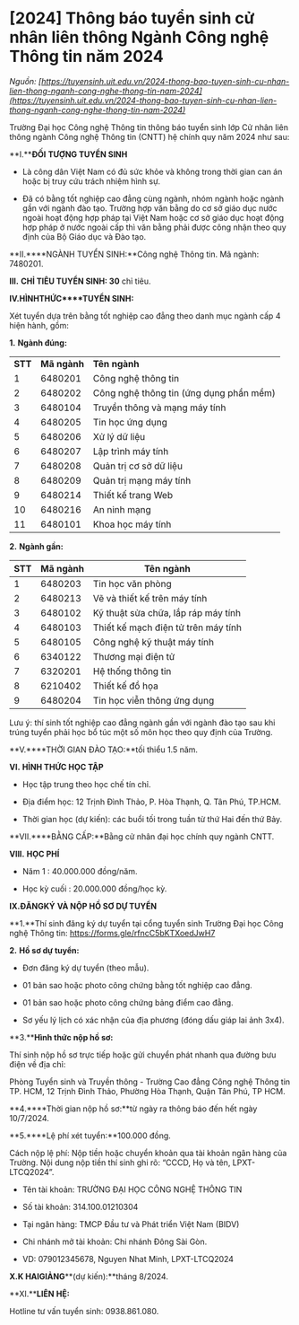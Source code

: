 # [2024] Thông báo tuyển sinh cử nhân liên thông Ngành Công nghệ Thông tin năm 2024

_Nguồn: [https://tuyensinh.uit.edu.vn/2024-thong-bao-tuyen-sinh-cu-nhan-lien-thong-nganh-cong-nghe-thong-tin-nam-2024](https://tuyensinh.uit.edu.vn/2024-thong-bao-tuyen-sinh-cu-nhan-lien-thong-nganh-cong-nghe-thong-tin-nam-2024)_

Trường Đại học Công nghệ Thông tin thông báo tuyển sinh lớp Cử nhân liên thông ngành Công nghệ Thông tin (CNTT) hệ chính quy năm 2024 như sau:

**I.****ĐỐI** **TƯỢNG TUYỂN SINH**

- Là công dân Việt Nam có đủ sức khỏe và không trong thời gian can án hoặc bị truy cứu trách nhiệm hình sự.

- Đã có bằng tốt nghiệp cao đẳng cùng ngành, nhóm ngành hoặc ngành gần với ngành đào tạo. Trường hợp văn bằng do cơ sở giáo dục nước ngoài hoạt động hợp pháp tại Việt Nam hoặc cơ sở giáo dục hoạt động hợp pháp ở nước ngoài cấp thì văn bằng phải được công nhận theo quy định của Bộ Giáo dục và Đào tạo.

**II.****NGÀNH TUYỂN SINH:**Công nghệ Thông tin. Mã ngành: 7480201.

**III.** **CHỈ TIÊU TUYỂN SINH: 30** chỉ tiêu.

**IV.****HÌNH****THỨC****TUYỂN SINH:**

Xét tuyển dựa trên bằng tốt nghiệp cao đẳng theo danh mục ngành cấp 4 hiện hành, gồm:

**1.** **Ngành đúng:**

| | | |
| --- | --- | --- |
| **STT** | **Mã ngành** | **Tên ngành** |
| 1 | 6480201 | Công nghệ thông tin |
| 2 | 6480202 | Công nghệ thông tin (ứng dụng phần mềm) |
| 3 | 6480104 | Truyền thông và mạng máy tính |
| 4 | 6480205 | Tin học ứng dụng |
| 5 | 6480206 | Xử lý dữ liệu |
| 6 | 6480207 | Lập trình máy tính |
| 7 | 6480208 | Quản trị cơ sở dữ liệu |
| 8 | 6480209 | Quản trị mạng máy tính |
| 9 | 6480214 | Thiết kế trang Web |
| 10 | 6480216 | An ninh mạng |
| 11 | 6480101 | Khoa học máy tính |

**2.** **Ngành gần:**

| **STT** | **Mã ngành** | **Tên ngành** |
| --- | --- | --- |
| 1 | 6480203 | Tin học văn phòng |
| 2 | 6480213 | Vẽ và thiết kế trên máy tính |
| 3 | 6480102 | Kỹ thuật sửa chữa, lắp ráp máy tính |
| 4 | 6480103 | Thiết kế mạch điện tử trên máy tính |
| 5 | 6480105 | Công nghệ kỹ thuật máy tính |
| 6 | 6340122 | Thương mại điện tử |
| 7 | 6320201 | Hệ thống thông tin |
| 8 | 6210402 | Thiết kế đồ họa |
| 9 | 6480204 | Tin học viễn thông ứng dụng |

Lưu ý: thí sinh tốt nghiệp cao đẳng ngành gần với ngành đào tạo sau khi trúng tuyển phải học bổ túc một số môn học theo quy định của Trường.

**V.****THỜI GIAN ĐÀO TẠO:**tối thiểu 1.5 năm.

**VI.** **HÌNH THỨC HỌC TẬP**

- Học tập trung theo học chế tín chỉ.

- Địa điểm học: 12 Trịnh Đình Thảo, P. Hòa Thạnh, Q. Tân Phú, TP.HCM.

- Thời gian học (dự kiến): các buổi tối trong tuần từ thứ Hai đến thứ Bảy.

**VII.****BẰNG CẤP:**Bằng cử nhân đại học chính quy ngành CNTT.

**VIII.** **HỌC PHÍ**

- Năm 1 : 40.000.000 đồng/năm.

- Học kỳ cuối : 20.000.000 đồng/học kỳ.

**IX.****ĐĂNG****KÝ** **VÀ NỘP HỒ SƠ DỰ TUYỂN**

**1.**Thí sinh đăng ký dự tuyển tại cổng tuyển sinh Trường Đại học Công nghệ Thông tin: <https://forms.gle/rfncC5bKTXoedJwH7>

**2.** **Hồ sơ dự tuyển:**

- Đơn đăng ký dự tuyển (theo mẫu).

- 01 bản sao hoặc photo công chứng bằng tốt nghiệp cao đẳng.

- 01 bản sao hoặc photo công chứng bảng điểm cao đẳng.

- Sơ yếu lý lịch có xác nhận của địa phương (đóng dấu giáp lai ảnh 3x4).

**3.****Hình thức nộp hồ sơ:**

Thí sinh nộp hồ sơ trực tiếp hoặc gửi chuyển phát nhanh qua đường bưu điện về địa chỉ:

Phòng Tuyển sinh và Truyền thông - Trường Cao đẳng Công nghệ Thông tin TP. HCM, 12 Trịnh Đình Thảo, Phường Hòa Thạnh, Quận Tân Phú, TP HCM.

**4.****Thời gian nộp hồ sơ:**từ ngày ra thông báo đến hết ngày 10/7/2024.

**5.****Lệ phí xét tuyển:**100.000 đồng.

Cách nộp lệ phí: Nộp tiền hoặc chuyển khoản qua tài khoản ngân hàng của Trường. Nội dung nộp tiền thí sinh ghi rõ: “CCCD, Họ và tên, LPXT-LTCQ2024”.

- Tên tài khoản: TRƯỜNG ĐẠI HỌC CÔNG NGHỆ THÔNG TIN

- Số tài khoản: 314.100.01210304

- Tại ngân hàng: TMCP Đầu tư và Phát triển Việt Nam (BIDV)

- Chi nhánh mở tài khoản: Chi nhánh Đông Sài Gòn.

- VD: 079012345678, Nguyen Nhat Minh, LPXT-LTCQ2024

**X.****K HAI****GIẢNG****(dự kiến):**tháng 8/2024.

**XI.****LIÊN** **HỆ:**

Hotline tư vấn tuyển sinh: 0938.861.080.